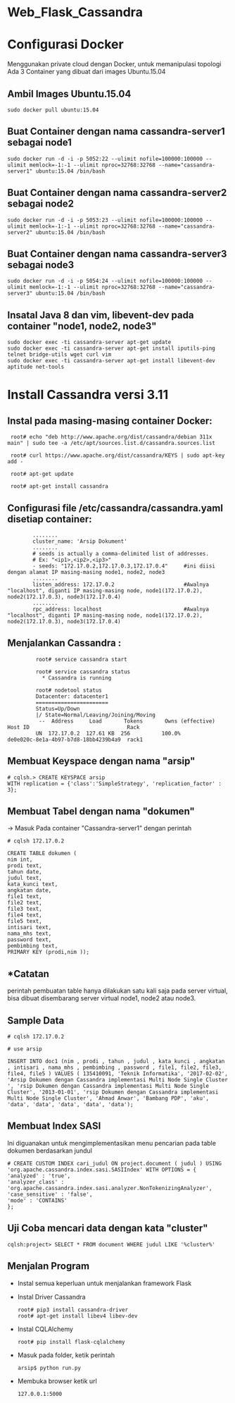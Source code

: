 # Web_Flask_Cassandra

# Configurasi Docker
Menggunakan private cloud dengan Docker, untuk memanipulasi topologi 
Ada 3 Container yang dibuat dari images Ubuntu.15.04

## Ambil Images Ubuntu.15.04

    sudo docker pull ubuntu:15.04

## Buat Container dengan nama cassandra-server1 sebagai node1
    sudo docker run -d -i -p 5052:22 --ulimit nofile=100000:100000 --ulimit memlock=-1:-1 --ulimit nproc=32768:32768 --name="cassandra-server1" ubuntu:15.04 /bin/bash
            
## Buat Container dengan nama cassandra-server2 sebagai node2
    sudo docker run -d -i -p 5053:23 --ulimit nofile=100000:100000 --ulimit memlock=-1:-1 --ulimit nproc=32768:32768 --name="cassandra-server2" ubuntu:15.04 /bin/bash
            
## Buat Container dengan nama cassandra-server3 sebagai node3
    sudo docker run -d -i -p 5054:24 --ulimit nofile=100000:100000 --ulimit memlock=-1:-1 --ulimit nproc=32768:32768 --name="cassandra-server3" ubuntu:15.04 /bin/bash

## Insatal Java 8 dan vim, libevent-dev pada container "node1, node2, node3"
    sudo docker exec -ti cassandra-server apt-get update
    sudo docker exec -ti cassandra-server apt-get install iputils-ping telnet bridge-utils wget curl vim
    sudo docker exec -ti cassandra-server apt-get install libevent-dev aptitude net-tools

# Install Cassandra versi 3.11
## Instal pada masing-masing container Docker:
            
     root# echo "deb http://www.apache.org/dist/cassandra/debian 311x main" | sudo tee -a /etc/apt/sources.list.d/cassandra.sources.list
            
     root# curl https://www.apache.org/dist/cassandra/KEYS | sudo apt-key add -

     root# apt-get update
            
     root# apt-get install cassandra
            
## Configurasi file /etc/cassandra/cassandra.yaml disetiap container:

            ........
            cluster_name: 'Arsip Dokument'
            ........
            # seeds is actually a comma-delimited list of addresses.
            # Ex: "<ip1>,<ip2>,<ip3>"
            - seeds: "172.17.0.2,172.17.0.3,172.17.0.4"     #ini diisi dengan alamat IP masing-masing node1, node2, node3
            ........
            listen_address: 172.17.0.2                      #Awalnya "localhost", diganti IP masing-masing node, node1(172.17.0.2), node2(172.17.0.3), node3(172.17.0.4)
            ........
            rpc_address: localhost                          #Awalnya "localhost", diganti IP masing-masing node, node1(172.17.0.2), node2(172.17.0.3), node3(172.17.0.4)

## Menjalankan Cassandra :
          
             root# service cassandra start
             
             root# service cassandra status
               * Cassandra is running
               
             root# nodetool status
             Datacenter: datacenter1
             =======================
             Status=Up/Down
             |/ State=Normal/Leaving/Joining/Moving
              --  Address     Load       Tokens       Owns (effective)  Host ID                               Rack
             UN  172.17.0.2  127.61 KB  256          100.0%            de0e020c-8e1a-4b97-b7d8-18bb4239b4a9  rack1


## Membuat Keyspace dengan nama "arsip"
    # cqlsh.> CREATE KEYSPACE arsip
    WITH replication = {'class':'SimpleStrategy', 'replication_factor' : 3};
    
## Membuat Tabel dengan nama "dokumen"
-> Masuk Pada container "Cassandra-server1" dengan perintah
    
    # cqlsh 172.17.0.2
   
    CREATE TABLE dokumen (
    nim int,
    prodi text,
    tahun date,
    judul text,
    kata_kunci text,
    angkatan date,
    file1 text,
    file2 text,
    file3 text,
    file4 text,
    file5 text,
    intisari text,
    nama_mhs text,
    password text,
    pembimbing text,
    PRIMARY KEY (prodi,nim ));

## *Catatan
perintah pembuatan table hanya dilakukan satu kali saja pada server virtual, bisa dibuat disembarang server virtual node1, node2 atau node3.

## Sample Data
    # cqlsh 172.17.0.2
    
    # use arsip

    INSERT INTO doc1 (nim , prodi , tahun , judul , kata_kunci , angkatan , intisari , nama_mhs , pembimbing , password , file1, file2, file3, file4, file5 ) VALUES ( 135410091, 'Teknik Informatika', '2017-02-02', 'Arsip Dokumen dengan Cassandra implementasi Multi Node Single Cluster ', 'rsip Dokumen dengan Cassandra implementasi Multi Node Single Cluster', '2013-01-01', 'rsip Dokumen dengan Cassandra implementasi Multi Node Single Cluster', 'Ahmad Anwar', 'Bambang PDP', 'aku', 'data', 'data', 'data', 'data', 'data');

## Membuat Index SASI
Ini diguanakan untuk mengimplementasikan menu pencarian pada table dokumen berdasarkan jundul
       
    # CREATE CUSTOM INDEX cari_judul ON project.document ( judul ) USING 'org.apache.cassandra.index.sasi.SASIIndex' WITH OPTIONS = { 
    'analyzed' : 'true', 
    'analyzer_class' : 'org.apache.cassandra.index.sasi.analyzer.NonTokenizingAnalyzer', 
    'case_sensitive' : 'false', 
    'mode' : 'CONTAINS' 
    };


## Uji Coba mencari data dengan kata "cluster"
    cqlsh:project> SELECT * FROM document WHERE judul LIKE '%cluster%'


## Menjalan Program
- Instal semua keperluan untuk menjalankan framework Flask
- Instal Driver Cassandra
    
      root# pip3 install cassandra-driver
      root# apt-get install libev4 libev-dev
 
 - Instal CQLAlchemy
 
       root# pip install flask-cqlalchemy
 
- Masuk pada folder, ketik perintah
      
      arsip$ python run.py
- Membuka browser ketik url
      
      127.0.0.1:5000
      



             
             
               

            
